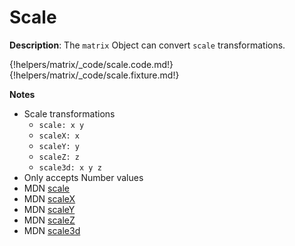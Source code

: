# Scale

__Description__: The `matrix` Object can convert `scale` transformations.

{!helpers/matrix/_code/scale.code.md!}
{!helpers/matrix/_code/scale.fixture.md!}

__Notes__

+ Scale transformations
    * `scale: x y`
    * `scaleX: x`
    * `scaleY: y`
    * `scaleZ: z`
    * `scale3d: x y z`
+ Only accepts Number values
+ <span class="mdn-tag">MDN</span> [scale](https://developer.mozilla.org/en-US/docs/Web/CSS/transform-function/scale)
+ <span class="mdn-tag">MDN</span> [scaleX](https://developer.mozilla.org/en-US/docs/Web/CSS/transform-function/scaleX)
+ <span class="mdn-tag">MDN</span> [scaleY](https://developer.mozilla.org/en-US/docs/Web/CSS/transform-function/scaleY)
+ <span class="mdn-tag">MDN</span> [scaleZ](https://developer.mozilla.org/en-US/docs/Web/CSS/transform-function/scaleZ)
+ <span class="mdn-tag">MDN</span> [scale3d](https://developer.mozilla.org/en-US/docs/Web/CSS/transform-function/scale3d)

<div class="cf"></div>
<div class="end"></div>

